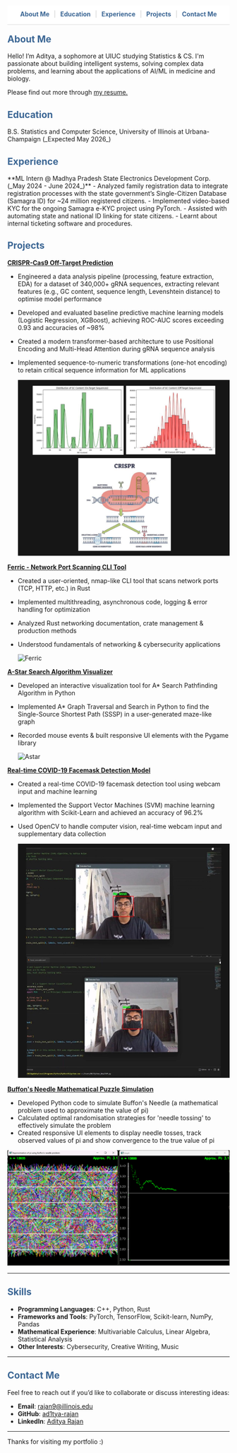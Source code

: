 <nav style="background-color: #ffffff; padding: 10px 0 15px 0; position: sticky; top: 0; z-index: 1000; display: flex; justify-content: center; border-bottom: 1px solid #ddd; font-size: 1.0em;">
    <a href="#about" style="text-decoration: none; margin: 0 10px; color: #3b6694; font-weight: bold;">About Me</a>
    <span style="color: #ccc;">|</span>
    <a href="#education" style="text-decoration: none; margin: 0 10px; color: #3b6694; font-weight: bold;">Education</a>
    <span style="color: #ccc;">|</span>
    <a href="#work" style="text-decoration: none; margin: 0 10px; color: #3b6694; font-weight: bold;">Experience</a>
    <span style="color: #ccc;">|</span>
    <a href="#projects" style="text-decoration: none; margin: 0 10px; color: #3b6694; font-weight: bold;">Projects</a>
    <span style="color: #ccc;">|</span>
    <a href="#contact" style="text-decoration: none; margin: 0 10px; color: #3b6694; font-weight: bold;">Contact Me</a>
</nav>

<h2 id = "about" style="margin-top: 20px; color: #3b6694;">About Me</h2>

Hello! I’m Aditya, a sophomore at UIUC studying Statistics & CS. I'm passionate about building intelligent systems, solving complex data problems, and learning about the applications of AI/ML in medicine and biology. 

Please find out more through [my resume.](images/resume.pdf)

<h2 id = "education" style="color: #3b6694;">Education</h2>
B.S. Statistics and Computer Science, University of Illinois at Urbana-Champaign (_Expected May 2026_)

<h2 id = "work" style="color: #3b6694;">Experience</h2>
**ML Intern @ Madhya Pradesh State Electronics Development Corp. (_May 2024 - June 2024_)**
- Analyzed family registration data to integrate registration processes with the state government’s Single-Citizen Database (Samagra ID) for ~24 million   registered citizens.
- Implemented video-based KYC for the ongoing Samagra e-KYC project using PyTorch.
- Assisted with automating state and national ID linking for state citizens.
- Learnt about internal ticketing software and procedures.

<h2 id = "projects" style="color: #3b6694;">Projects</h2>

[**CRISPR-Cas9 Off-Target Prediction**](https://github.com/ad1tya-rajan/CRISPR-ML)

- Engineered a data analysis pipeline (processing, feature extraction, EDA) for a dataset of 340,000+ gRNA sequences, extracting relevant features (e.g., GC 
  content, sequence length, Levenshtein distance) to optimise model performance
- Developed and evaluated baseline predictive machine learning models (Logistic Regression, XGBoost), achieving ROC-AUC scores exceeding 0.93 and accuracies of ~98%
- Created a modern transformer-based architecture to use Positional Encoding and Multi-Head Attention during gRNA sequence analysis
- Implemented sequence-to-numeric transformations (one-hot encoding) to retain critical sequence information for ML applications

  ![CRISPR-ML](images/crispr.jpg)

[**Ferric - Network Port Scanning CLI Tool**](https://github.com/ad1tya-rajan/Rust-Ferric-Port-Scanner)

- Created a user-oriented, nmap-like CLI tool that scans network ports (TCP, HTTP, etc.) in Rust
- Implemented multithreading, asynchronous code, logging & error handling for optimization
- Analyzed Rust networking documentation, crate management & production methods
- Understood fundamentals of networking & cybersecurity applications

  ![Ferric](images/Ferric.png)

[**A-Star Search Algorithm Visualizer**](https://github.com/ad1tya-rajan/Rust-Ferric-Port-Scanner)
  
- Developed an interactive visualization tool for A* Search Pathfinding Algorithm in Python
- Implemented A* Graph Traversal and Search in Python to find the Single-Source Shortest Path (SSSP) in a user-generated maze-like graph
- Recorded mouse events & built responsive UI elements with the Pygame library

  ![Astar](images/AStar.png)

[**Real-time COVID-19 Facemask Detection Model**](https://github.com/ad1tya-rajan/python-projects)
  
- Created a real-time COVID-19 facemask detection tool using webcam input and machine learning
- Implemented the Support Vector Machines (SVM) machine learning algorithm with Scikit-Learn and achieved an accuracy of 96.2%
- Used OpenCV to handle computer vision, real-time webcam input and supplementary data collection

  ![Facemask](images/facemask.jpg)

[**Buffon's Needle Mathematical Puzzle Simulation**](https://github.com/ad1tya-rajan/python-projects)
  
- Developed Python code to simulate Buffon's Needle (a mathematical problem used to approximate the value of pi)
- Calculated optimal randomisation strategies for 'needle tossing' to effectively simulate the problem
- Created responsive UI elements to display needle tosses, track observed values of pi and show convergence to the true value of pi

 ![Buffon](images/buffon.png)
  
---

<h2 style="color: #3b6694;">Skills</h2>

- **Programming Languages**: C++, Python, Rust
- **Frameworks and Tools**: PyTorch, TensorFlow, Scikit-learn, NumPy, Pandas
- **Mathematical Experience**: Multivariable Calculus, Linear Algebra, Statistical Analysis
- **Other Interests**: Cybersecurity, Creative Writing, Music

---

<h2 id = "contact" style="color: #3b6694;">Contact Me</h2>

Feel free to reach out if you’d like to collaborate or discuss interesting ideas:

- **Email**: [rajan9@illinois.edu](mailto:rajan9@illinois.edu)
- **GitHub**: [ad1tya-rajan](https://github.com/ad1tya-rajan)
- **LinkedIn**: [Aditya Rajan](https://www.linkedin.com/in/aditya-rajan-b0a668336/)

---

Thanks for visiting my portfolio :)
